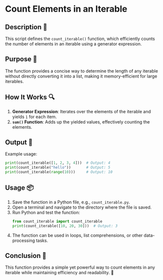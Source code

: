 # Count Elements in an Iterable

## Description 📝

This script defines the `count_iterable()` function, which efficiently counts the number of elements in an iterable using a generator expression.

## Purpose 🎯

The function provides a concise way to determine the length of any iterable without directly converting it into a list, making it memory-efficient for large iterables.

## How It Works 🔍

1. **Generator Expression**: Iterates over the elements of the iterable and yields `1` for each item.
2. **`sum()` Function**: Adds up the yielded values, effectively counting the elements.

## Output 📜

Example usage:

```python
print(count_iterable([1, 2, 3, 4]))  # Output: 4
print(count_iterable("hello"))       # Output: 5
print(count_iterable(range(10)))     # Output: 10
```

## Usage 📦

1. Save the function in a Python file, e.g., `count_iterable.py`.
2. Open a terminal and navigate to the directory where the file is saved.
3. Run Python and test the function:
    ```python
    from count_iterable import count_iterable
    print(count_iterable([10, 20, 30]))  # Output: 3
    ```
4. The function can be used in loops, list comprehensions, or other data-processing tasks.

## Conclusion 🚀

This function provides a simple yet powerful way to count elements in any iterable while maintaining efficiency and readability. 🚀
